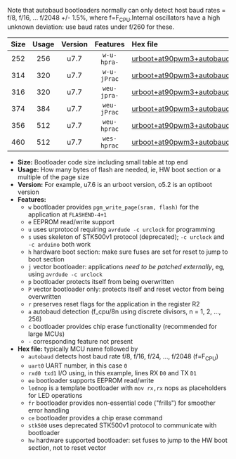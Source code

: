 Note that autobaud bootloaders normally can only detect host baud rates = f/8, f/16, ... f/2048 +/- 1.5%, where f=F<sub>CPU</sub>.Internal oscillators have a high unknown deviation: use baud rates under f/260 for these.

|Size|Usage|Version|Features|Hex file|
|:-:|:-:|:-:|:-:|:--|
|252|256|u7.7|`w-u-hpra-`|[urboot+at90pwm3+autobaud_uart0_rxd4_txd3_lednop_hw.hex](https://raw.githubusercontent.com/stefanrueger/urboot.hex/main/mcus/at90pwm3/autobaud/urboot+at90pwm3+autobaud_uart0_rxd4_txd3_lednop_hw.hex)|
|314|320|u7.7|`w-u-jPrac`|[urboot+at90pwm3+autobaud_uart0_rxd4_txd3_lednop_fr_ce.hex](https://raw.githubusercontent.com/stefanrueger/urboot.hex/main/mcus/at90pwm3/autobaud/urboot+at90pwm3+autobaud_uart0_rxd4_txd3_lednop_fr_ce.hex)|
|316|320|u7.7|`weu-jpra-`|[urboot+at90pwm3+autobaud_uart0_rxd4_txd3_ee_lednop.hex](https://raw.githubusercontent.com/stefanrueger/urboot.hex/main/mcus/at90pwm3/autobaud/urboot+at90pwm3+autobaud_uart0_rxd4_txd3_ee_lednop.hex)|
|374|384|u7.7|`weu-jPrac`|[urboot+at90pwm3+autobaud_uart0_rxd4_txd3_ee_lednop_fr_ce.hex](https://raw.githubusercontent.com/stefanrueger/urboot.hex/main/mcus/at90pwm3/autobaud/urboot+at90pwm3+autobaud_uart0_rxd4_txd3_ee_lednop_fr_ce.hex)|
|356|512|u7.7|`weu-hprac`|[urboot+at90pwm3+autobaud_uart0_rxd4_txd3_ee_lednop_fr_ce_hw.hex](https://raw.githubusercontent.com/stefanrueger/urboot.hex/main/mcus/at90pwm3/autobaud/urboot+at90pwm3+autobaud_uart0_rxd4_txd3_ee_lednop_fr_ce_hw.hex)|
|460|512|u7.7|`wes-hprac`|[urboot+at90pwm3+autobaud_uart0_rxd4_txd3_ee_lednop_fr_ce_stk500_hw.hex](https://raw.githubusercontent.com/stefanrueger/urboot.hex/main/mcus/at90pwm3/autobaud/urboot+at90pwm3+autobaud_uart0_rxd4_txd3_ee_lednop_fr_ce_stk500_hw.hex)|

- **Size:** Bootloader code size including small table at top end
- **Usage:** How many bytes of flash are needed, ie, HW boot section or a multiple of the page size
- **Version:** For example, u7.6 is an urboot version, o5.2 is an optiboot version
- **Features:**
  + `w` bootloader provides `pgm_write_page(sram, flash)` for the application at `FLASHEND-4+1`
  + `e` EEPROM read/write support
  + `u` uses urprotocol requiring `avrdude -c urclock` for programming
  + `s` uses skeleton of STK500v1 protocol (deprecated); `-c urclock` and `-c arduino` both work
  + `h` hardware boot section: make sure fuses are set for reset to jump to boot section
  + `j` vector bootloader: applications *need to be patched externally*, eg, using `avrdude -c urclock`
  + `p` bootloader protects itself from being overwritten
  + `P` vector bootloader only: protects itself and reset vector from being overwritten
  + `r` preserves reset flags for the application in the register R2
  + `a` autobaud detection (f_cpu/8n using discrete divisors, n = 1, 2, ..., 256)
  + `c` bootloader provides chip erase functionality (recommended for large MCUs)
  + `-` corresponding feature not present
- **Hex file:** typically MCU name followed by
  + `autobaud` detects host baud rate f/8, f/16, f/24, ..., f/2048 (f=F<sub>CPU</sub>)
  + `uart0` UART number, in this case `0`
  + `rxd0 txd1` I/O using, in this example, lines RX `D0` and TX `D1`
  + `ee` bootloader supports EEPROM read/write
  + `lednop` is a template bootloader with `mov rx,rx` nops as placeholders for LED operations
  + `fr` bootloader provides non-essential code ("frills") for smoother error handling
  + `ce` bootloader provides a chip erase command
  + `stk500` uses deprecated STK500v1 protocol to communicate with bootloader
  + `hw` hardware supported bootloader: set fuses to jump to the HW boot section, not to reset vector
